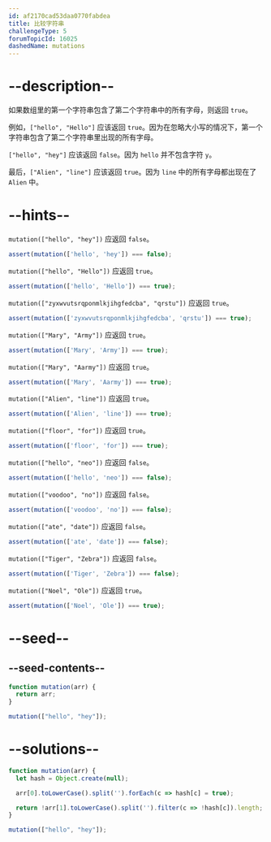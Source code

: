 ```yaml
---
id: af2170cad53daa0770fabdea
title: 比较字符串
challengeType: 5
forumTopicId: 16025
dashedName: mutations
---
```


# --description--

如果数组里的第一个字符串包含了第二个字符串中的所有字母，则返回 `true`。

例如，`["hello", "Hello"]` 应该返回 `true`。因为在忽略大小写的情况下，第一个字符串包含了第二个字符串里出现的所有字母。

`["hello", "hey"]` 应该返回 `false`。因为 `hello` 并不包含字符 `y`。

最后，`["Alien", "line"]` 应该返回 `true`。因为 `line` 中的所有字母都出现在了 `Alien` 中。

# --hints--

`mutation(["hello", "hey"])` 应返回 `false`。

```js
assert(mutation(['hello', 'hey']) === false);
```

`mutation(["hello", "Hello"])` 应返回 `true`。

```js
assert(mutation(['hello', 'Hello']) === true);
```

`mutation(["zyxwvutsrqponmlkjihgfedcba", "qrstu"])` 应返回 `true`。

```js
assert(mutation(['zyxwvutsrqponmlkjihgfedcba', 'qrstu']) === true);
```

`mutation(["Mary", "Army"])` 应返回 `true`。

```js
assert(mutation(['Mary', 'Army']) === true);
```

`mutation(["Mary", "Aarmy"])` 应返回 `true`。

```js
assert(mutation(['Mary', 'Aarmy']) === true);
```

`mutation(["Alien", "line"])` 应返回 `true`。

```js
assert(mutation(['Alien', 'line']) === true);
```

`mutation(["floor", "for"])` 应返回 `true`。

```js
assert(mutation(['floor', 'for']) === true);
```

`mutation(["hello", "neo"])` 应返回 `false`。

```js
assert(mutation(['hello', 'neo']) === false);
```

`mutation(["voodoo", "no"])` 应返回 `false`。

```js
assert(mutation(['voodoo', 'no']) === false);
```

`mutation(["ate", "date"])` 应返回 `false`。

```js
assert(mutation(['ate', 'date']) === false);
```

`mutation(["Tiger", "Zebra"])` 应返回 `false`。

```js
assert(mutation(['Tiger', 'Zebra']) === false);
```

`mutation(["Noel", "Ole"])` 应返回 `true`。

```js
assert(mutation(['Noel', 'Ole']) === true);
```

# --seed--

## --seed-contents--

```js
function mutation(arr) {
  return arr;
}

mutation(["hello", "hey"]);
```

# --solutions--

```js
function mutation(arr) {
  let hash = Object.create(null);

  arr[0].toLowerCase().split('').forEach(c => hash[c] = true);

  return !arr[1].toLowerCase().split('').filter(c => !hash[c]).length;
}

mutation(["hello", "hey"]);
```
